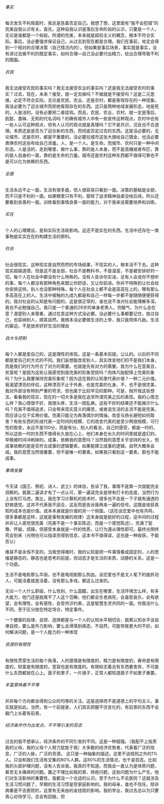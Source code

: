 ###### 事实

​		每次发生不利局面时，我总是急着否定自己。我想了想，这里面有“我不会犯错”的完美自我认识有关。首先，这种自我认识是落后生命阶段的认识，只要是一个人，无论是谁都是一个蚂蚁。所谓的完美，本来就是超验主义的概念，根本不符合实际。事后，没必要强求保证自己，从过去到现在都是合理。我们在事前，肯定会得到一个相对的合理决策（自己情况内的），但如果是事后场景，事实就是事实，没有讲过去做不利的既定事实，如何合理—自己没必要付出精力，绘出合理导致不利的图画。

###### 农民

​		我无法接受农民的事实吗？我无法接受农业的事实吗？还是我无法接受农村的事实？过去，现在，未来？接受，就一定去做吗？不做就是不接受吗？这是二元思维，必定不符合实际。无论是农民、农业、还是农村，都是客观存在的一种现象。我没必要为了迎合城市而拒绝客观存在的东西。这只是两种地域发展形态，地是死的，人是活的。没有必要把二者挂钩。而且，农民、农业，农村，就一定是落后、肮脏、愚昧、无知的代名词吗？的确有城市人中有一些宣传这种观点，农村中也有一些人认可这种观点，但有人认可的观点就是真理吗？它不是共识，况且也不合道理。本质还是是否为了迎合新的东西，而彻底否定过去的东西。这是没必要的，无论城市、还是农村，都是不重要的。没必要拉城市这张大旗给自己镀金，也没必要畏惧农村这张布给自己添羞。人，是一个人。是生命。而城市、农村只是一种中间形态。人是活的，走到哪里，做什么事，靠的是人本身，而不是高帽或者布匹，靠的是人自身的一面，靠的是生命的力量。城市还是农村这种东西都不值得可靠也不是可以化为依赖的东西。

###### 全面

​		生活永远不止一面，生活有很多面，但人很容易只看到一面。决策的基础是全貌，而不只是不利的一面。如果眼里只有不利，那除了追求精神自虐没啥后续。所以还要看到良善的一面。训练看到事情良善一面的能力，对于我来说需要培养和训练。



###### 实在

​		个人的心理建设，是和实际生活软影响。这还不是实在的东西。生活中还存在一类事物是实实在在的构建生活的原料。

###### 社会

​		社会很现实，这种现实是自然而然的市场结果，不现实的人，根本活不下去。这种现实超越道德。但是这不是全部。社会不是教科书，不是温室，不是被安排好的一切。每个人在社会中都没有什么特殊的。
​		没有人告诉你实话，总有人会说你不想听的事，每个人都没有那种角色来既让你舒适，又让你前进。你并不特殊到让社会给你安排这样。别人也没那种特殊。
​		每个人在社会上都不会是高高在上的，哪有那么多高高在上的人。生活中接触的九成九都是和自己一样每一步都不是随随便便获得的。我对社会的认知是有问题的，这是很正常的，谁也说不准对社会能理解多深。我也不必勉强自己。我只是一个普通的28岁的单身老男人。
​		穷酸气，为什么会在意？渴望别人来尊重，通过在意这种方式没必要。没必要什么事都要记住，放过自己，也容纳别人，顺其自然。我根本没必要做生活的上帝，我只是肉体凡胎。
​		生活的窘迫，不是放弃好好生活的理由

###### 自大与控制

​		每个人都是爱自己的，这是理性的体现。这是一条基本前提。公认的。以后的不同都是爱自己的方式的不同。我们妄想能改变别人，其实改变他们的不是我们本身。而是我们的行为符合了对方的需要。也就是先有对方的需要。
​		我为什么在意美丑，贫富呢？是因为这些让我感觉到我完美的形象受损吗？肉体凡胎配得上完美形象吗？为什么我要保持完美形象呢？因为这在我的认知里代表价值？一种二元价值。我渴望漂亮的伴侣，这种漂亮不止于外表，也是完美的化身，不，也不是很完美，我对外部没有特别严重的苛求，但也属于比较罕见的那种。
​		可是，抛开我这些想法，看看我的现实，现在的一切大多是我在追求所谓完美之后的表现。我的心情怎么样？我心情很不好，我很头疼，生活一团乱麻。这些不好的结果还不能揭示什么吗？完美不值得追求，只会带来现实意义的痛苦，或者说生活的主流不能是完美，而应该让位于实用价值。完美只能沦为角落偶尔的情操。
​		改变与扬长避短如何取舍？有些东西的形成代表一定时间的规模，它的改变代表的是至少两倍规模，可行性的取舍，永远不是100分，而是有分。
​		别人的看法，自己的感受，都是一时的，所以这些一时的东西不值得长久放在心上，他们本身在长久的时间里就是虚幻的，早晚被时间冲刷掉的。
​		成事，依赖我的意愿吗？当然我的意愿关乎坚持的长久，但成事依赖的是是否符合成事的逻辑要素，如果能建立成事的逻辑，自然大概率会成。我的意愿当然很重要，但不是唯一的要素。如果我只看到这一要素，那也不能成事。



###### 事情发展

​		今天读《国王、祭祀、诗人、武士》的体验，告诉了我，事情不是第一次就能完全洞察的。我第二遍读才有了一点认可，第一遍读完全是带有打卡的态度，当然行为上没有打马虎。类比，我在学习计算机的技术时，很多也不会是一下子就有通透的舒爽感觉。这并不代表我不适合，这反而是告诉我再来一遍的信号。这既是收获真知的成本也是价值。成本本身就是价值的另一个侧面。（这在谈恋爱中也有共鸣，很多事都是这样，这就是事物发展的规律）这本身就是挺好的过程，这中间的过程并非让人感觉很完美（完美不是一个事实陈述，而是一个感觉陈述），充满了犹豫、怀疑，烦躁，但感受本身就是一时的性质，让行为遵从理性即可。最终光明终究会到来（光明也可以指读完得到信息，这本书不值得读，这也是一种收获，不能否认）



难易不是永恒不变的，当我觉得难时，我的认知是把一件事情看成固定的，人的思维是静态的，静态也是思考的前提，但动态才是生活的本质，动静的关系，这是一个功底。



生活不是电影那么华丽，也不是电视剧那么狗血。谈恋爱也不是文人笔下的曲折动人，可能活着就是活着，没有那么多戏，都这么过来的。

​	  无论一个人什么职级，什么性别，什么国籍，出生在哪里，生活环境怎么样，有多大能力，他门还是脱离不了人这个范畴，他们都会生老病死，会喜怒哀乐，会有欲望，会有理性，会有感性，会受共识约束，这是智慧生灵共同的一面。你我没什么不同。至于区分放在特定场合，特定事件。

​		一个健康的自律、自控、选择都是与一个人的认知水平相切合，脱离认知水平谈自律自控，要么是外力影响，要么会滑落到病态，不自然，可能导致更大的不好。
​		如何解决问题，是一个人能力的一种体现

###### 资源的有限性		

​		有限性贯穿生活的每个角落，人的感情是有限度的，精力是有限度的，寿命是有限度的，财富是有限度的，宽容也是有限度的。有限标志着总有东西要舍弃，不可能什么东西都放在心上。面子和里子，一片镜子，正常人都知道面子不如里子重要。

###### 丰富意味着不平等

​		并非每个方向都会得到公众的均等的关注。这是选择而不是道德上的平均主义。事实就是如此。当然，有一个前提是，人们其实把握不住变化的，有前景的东西不会脑门上长着有前景。

###### 经济条件作为出发点，不平等引发的百态

​		过去的我不想承认，经济条件的不同引发的不同。这是一种倔强。（我配不上指责我的父母，我的父母个人努力犹胜于我）
​		大多数的经济优势者，代表着广泛的信息，广泛的人脉，广泛的资源。	这只是一种抽象的描述。这里不谈规则之外的1%人。只谈和我们生活有交集的80%人群。这80%的生活情况，也千姿百态。
​		比如我的头部护理问题，没有人告诉我，我真的不知道。而我会一直认为是体质问题，甚至无关痛痒的问题。置之不理
​		比如我的胃、痔疮问题，这些问题为什么产生，他们对生活影响的重要性，我都没一个合适的认识。至于为什么不去医院？这就涉及生活习惯问题了，早期的生活习惯是受家庭影响的。我的母亲，谁也不信任，除非病重是不去医院的，这里有无来由的金钱观的影响。
​		我的学业，我过去总以为只要真心对待学习，总会有回报。但